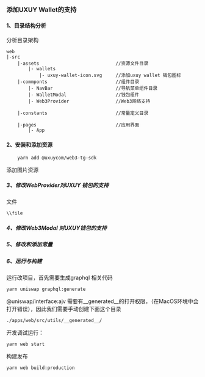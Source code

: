 ### 添加UXUY Wallet的支持

#### 1、目录结构分析

分析目录架构
```
web
|-src
    |-assets                            //资源文件目录
        |- wallets
            |- uxuy-wallet-icon.svg     //添加uxuy wallet 钱包图标
    |-commponts                         //组件目录
        |- NavBar                       //导航菜单组件目录
        |- WalletModal                  //钱包组件
        |- Web3Provider                 //Web3网络支持
        
    |-constants                         //常量定义目录

    |-pages                             //应用界面
        |- App

```

#### 2、安装和添加资源
``` shell
    yarn add @uxuycom/web3-tg-sdk

```

添加图片资源

##### 3、修改WebProvider对UXUY 钱包的支持
文件
``` typescript
\\file 

```

##### 4、修改Web3Modal 对UXUY钱包的支持

##### 5、修改和添加常量

##### 6、运行与构建

运行改项目，首先需要生成graphql 相关代码
```
yarn uniswap graphql:generate
```

@uniswap/interface:ajv 需要有__generated__的打开权限，（在MacOS环境中会打开错误），因此我们需要手动创建下面这个目录
```
./apps/web/src/utils/__generated__/
```

开发调试运行：
```
yarn web start
```

构建发布
```
yarn web build:production
```

